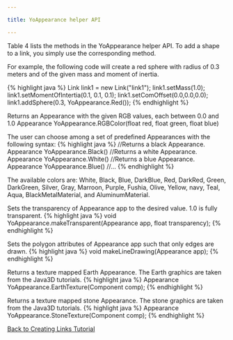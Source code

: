 ```yaml
---

title: YoAppearance helper API

---
```


Table 4 lists the methods in the YoAppearance helper API. To add a shape to a link, you simply use the corresponding method. 

For example, the following code will create a red sphere with radius of 0.3 meters and of the given mass and moment of inertia.

{% highlight java %}
Link link1 = new Link("link1");
link1.setMass(1.0);
link1.setMomentOfIntertia(0.1, 0.1, 0.1);
link1.setComOffset(0.0,0.0,0.0);
link1.addSphere(0.3, YoAppearance.Red());
{% endhighlight %}


Returns an Appearance with the given RGB values, each between 0.0 and 1.0
Appearance YoAppearance.RGBColor(float red, float green, float blue)

The user can choose among a set of predefined Appearances with the following syntax: 
{% highlight java %}
//Returns a black Appearance.
Appearance YoAppearance.Black()
//Returns a white Appearance.
Appearance YoAppearance.White()
//Returns a blue Appearance.
Appearance YoAppearance.Blue()
//...
{% endhighlight %}

The available colors are: White, Black, Blue, DarkBlue, Red, DarkRed, Green, DarkGreen, Silver, Gray, Marroon, Purple, Fushia, Olive, Yellow, navy, Teal, Aqua, BlackMetalMaterial, and AluminumMaterial.      

Sets the transparency of Appearance app to the desired value. 1.0 is fully transparent.
{% highlight java %}
void YoAppearance.makeTransparent(Appearance app, float transparency);
{% endhighlight %}

Sets the polygon attributes of Appearance app such that only edges are drawn.
{% highlight java %}
void makeLineDrawing(Appearance app);
{% endhighlight %}

Returns a texture mapped Earth Appearance. The Earth graphics are taken from the Java3D tutorials.
{% highlight java %}
Appearance YoAppearance.EarthTexture(Component comp);
{% endhighlight %}

Returns a texture mapped stone Appearance. The stone graphics are taken from the Java3D tutorials.
{% highlight java %}
Appearance YoAppearance.StoneTexture(Component comp);
{% endhighlight %}

[Back to Creating Links Tutorial]

[Back to Creating Links Tutorial]: /documentation/20-scs/00-tutorials/05-creating-links/#Run%20the%20Simulation